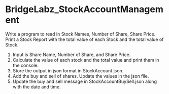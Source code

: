 # BridgeLabz_StockAccountManagement

Write a program to read in Stock Names, Number of Share, Share Price. Print a Stock Report with the total value of each Stock and the total value of Stock.
1. Input is Share Name, Number of Share, and Share Price.
2. Calculate the value of each stock and the total value and print them in the console.
3. Store the output in json format in StockAccount.json.
4. Add the buy and sell of shares. Update the values in the json file.
5. Update the buy and sell message in StockAccountBuySell.json along with the date and time.

